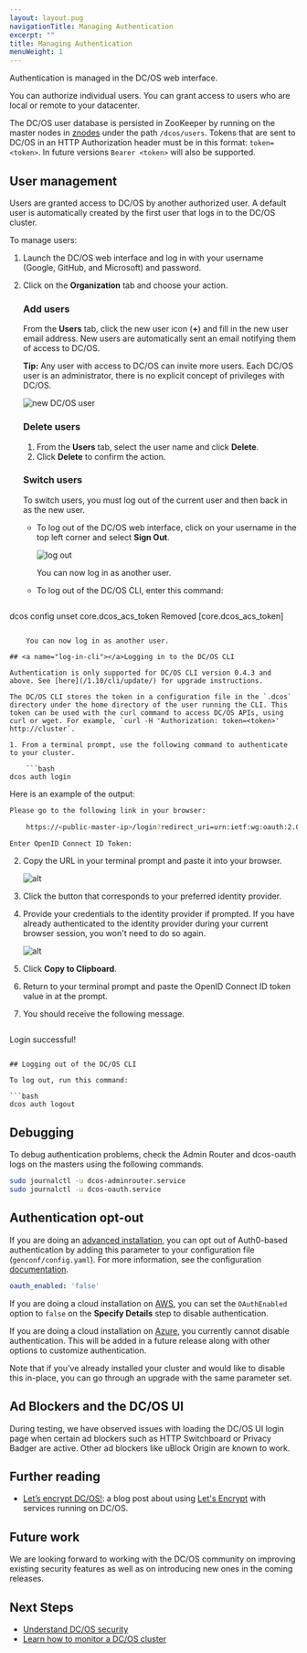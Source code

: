 ```yaml
---
layout: layout.pug
navigationTitle: Managing Authentication
excerpt: ""
title: Managing Authentication
menuWeight: 1
---
```

Authentication is managed in the DC/OS web interface.

You can authorize individual users. You can grant access to users who are local or remote to your datacenter.

The DC/OS user database is persisted in ZooKeeper by running on the master nodes in [znodes](https://zookeeper.apache.org/doc/r3.1.2/zookeeperProgrammers.html#sc-zkDataModel-znodes) under the path `/dcos/users`. Tokens that are sent to DC/OS in an HTTP Authorization header must be in this format: `token=<token>`. In future versions `Bearer <token>` will also be supported.

## User management

Users are granted access to DC/OS by another authorized user. A default user is automatically created by the first user that logs in to the DC/OS cluster.

To manage users:

1. Launch the DC/OS web interface and log in with your username (Google, GitHub, and Microsoft) and password.

2. Click on the **Organization** tab and choose your action.
    
    ### Add users
    
    From the **Users** tab, click the new user icon (**+**) and fill in the new user email address. New users are automatically sent an email notifying them of access to DC/OS.
    
    **Tip:** Any user with access to DC/OS can invite more users. Each DC/OS user is an administrator, there is no explicit concept of privileges with DC/OS.
    
    ![new DC/OS user](/1.10/img/ui-add-user.gif)
    
    ### Delete users
    
    1. From the **Users** tab, select the user name and click **Delete**.
    2. Click **Delete** to confirm the action.
    ### Switch users
    
    To switch users, you must log out of the current user and then back in as the new user.
    
    - To log out of the DC/OS web interface, click on your username in the top left corner and select **Sign Out**.
        
        ![log out](/1.10/img/auth-enable-logout-user.gif)
        
        You can now log in as another user.
    
    - To log out of the DC/OS CLI, enter this command:
        
        ```bash
dcos config unset core.dcos_acs_token
Removed [core.dcos_acs_token]
```
    
    You can now log in as another user.

## <a name="log-in-cli"></a>Logging in to the DC/OS CLI

Authentication is only supported for DC/OS CLI version 0.4.3 and above. See [here](/1.10/cli/update/) for upgrade instructions.

The DC/OS CLI stores the token in a configuration file in the `.dcos` directory under the home directory of the user running the CLI. This token can be used with the curl command to access DC/OS APIs, using curl or wget. For example, `curl -H 'Authorization: token=<token>' http://cluster`.

1. From a terminal prompt, use the following command to authenticate to your cluster.
    
    ```bash
dcos auth login
```

Here is an example of the output:

```bash
Please go to the following link in your browser:

    https://<public-master-ip>/login?redirect_uri=urn:ietf:wg:oauth:2.0:oob

Enter OpenID Connect ID Token:
```

2. Copy the URL in your terminal prompt and paste it into your browser.
    
    ![alt](/1.10/img/auth-login.png)

3. Click the button that corresponds to your preferred identity provider.

4. Provide your credentials to the identity provider if prompted. If you have already authenticated to the identity provider during your current browser session, you won't need to do so again.
    
    ![alt](/1.10/img/auth-login-token.png)

5. Click **Copy to Clipboard**.

6. Return to your terminal prompt and paste the OpenID Connect ID token value in at the prompt.

7. You should receive the following message.
    
    ```bash
Login successful!
```

## Logging out of the DC/OS CLI

To log out, run this command:

```bash
dcos auth logout
```

## Debugging

To debug authentication problems, check the Admin Router and dcos-oauth logs on the masters using the following commands.

```bash
sudo journalctl -u dcos-adminrouter.service
sudo journalctl -u dcos-oauth.service
```

## Authentication opt-out

If you are doing an [advanced installation](/1.10/installing/oss/custom/advanced/), you can opt out of Auth0-based authentication by adding this parameter to your configuration file (`genconf/config.yaml`). For more information, see the configuration [documentation](/1.10/installing/oss/custom/configuration/configuration-parameters/).

```yaml
oauth_enabled: 'false'
```

If you are doing a cloud installation on [AWS](/1.10/installing/oss/cloud/aws/), you can set the `OAuthEnabled` option to `false` on the **Specify Details** step to disable authentication.

If you are doing a cloud installation on [Azure](/1.10/installing/oss/cloud/azure/), you currently cannot disable authentication. This will be added in a future release along with other options to customize authentication.

Note that if you’ve already installed your cluster and would like to disable this in-place, you can go through an upgrade with the same parameter set.

## Ad Blockers and the DC/OS UI

During testing, we have observed issues with loading the DC/OS UI login page when certain ad blockers such as HTTP Switchboard or Privacy Badger are active. Other ad blockers like uBlock Origin are known to work.

## Further reading

- [Let’s encrypt DC/OS!](https://mesosphere.com/blog/2016/04/06/lets-encrypt-dcos/): a blog post about using [Let's Encrypt](https://letsencrypt.org/) with services running on DC/OS.

## Future work

We are looking forward to working with the DC/OS community on improving existing security features as well as on introducing new ones in the coming releases.

## Next Steps

- [Understand DC/OS security](/1.10/administering-clusters/)
- [Learn how to monitor a DC/OS cluster](/1.10/monitoring/)